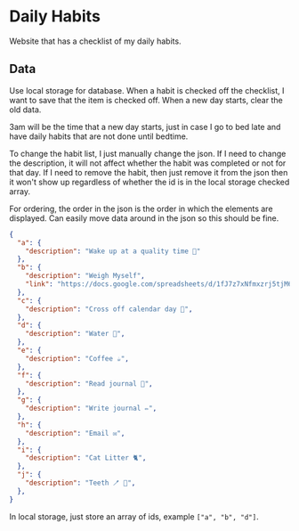 # Daily Habits

Website that has a checklist of my daily habits.

## Data

Use local storage for database. When a habit is checked off the checklist, I want to save that the item is checked off. When a new day starts, clear the old data.

3am will be the time that a new day starts, just in case I go to bed late and have daily habits that are not done until bedtime.

To change the habit list, I just manually change the json. If I need to change the description, it will not affect whether the habit was completed or not for that day. If I need to remove the habit, then just remove it from the json then it won't show up regardless of whether the id is in the local storage checked array.

For ordering, the order in the json is the order in which the elements are displayed. Can easily move data around in the json so this should be fine.

```json
{
  "a": {
    "description": "Wake up at a quality time 🌅"
  },
  "b": {
    "description": "Weigh Myself",
    "link": "https://docs.google.com/spreadsheets/d/1fJ7z7xNfmxzrj5tjM6VXIdT8vRJdaWxV6ie5py5DdNE/edit#gid=0"
  },
  "c": {
    "description": "Cross off calendar day 📆",
  },
  "d": {
    "description": "Water 🌊",
  },
  "e": {
    "description": "Coffee ☕️",
  },
  "f": {
    "description": "Read journal 👀",
  },
  "g": {
    "description": "Write journal ✏️",
  },
  "h": {
    "description": "Email ✉️",
  },
  "i": {
    "description": "Cat Litter 🐈",
  },
  "j": {
    "description": "Teeth 🪥 🦷",
  },
}
```

In local storage, just store an array of ids, example `["a", "b", "d"]`.

